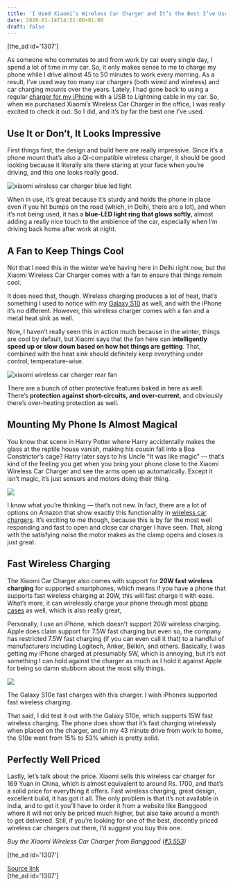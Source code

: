 ```yaml
---
title: 'I Used Xiaomi’s Wireless Car Charger and It’s the Best I’ve Used So Far'
date: 2020-01-14T14:51:00+01:00
draft: false
---
```


\[the\_ad id='1307'\]  
  

  

As someone who commutes to and from work by car every single day, I spend a lot of time in my car. So, it only makes sense to me to charge my phone while I drive almost 45 to 50 minutes to work every morning. As a result, I’ve used way too many car chargers (both wired and wireless) and car charging mounts over the years. Lately, I had gone back to using a regular [charger for my iPhone](https://beebom.com/best-car-chargers-iphone-11-pro-max/) with a USB to Lightning cable in my car. So, when we purchased Xiaomi’s Wireless Car Charger in the office, I was really excited to check it out. So I did, and it’s by far the best one I’ve used.  

Use It or Don’t, It Looks Impressive
------------------------------------

  

First things first, the design and build here are really impressive. Since it’s a phone mount that’s also a Qi-compatible wireless charger, it should be good looking because it literally sits there staring at your face when you’re driving, and this one looks really good.  

![xiaomi wireless car charger blue led light](https://beebom.com/wp-content/uploads/2020/01/xiaomi-wireless-car-charger-blue-led-light.jpg)

When in use, it’s great because it’s sturdy and holds the phone in place even if you hit bumps on the road (which, in Delhi, there are a lot), and when it’s not being used, it has a **blue-LED light ring that glows softly**, almost adding a really nice touch to the ambience of the car, especially when I’m driving back home after work at night.  

A Fan to Keep Things Cool
-------------------------

  

Not that I need this in the winter we’re having here in Delhi right now, but the Xiaomi Wireless Car Charger comes with a fan to ensure that things remain cool.  

It does need that, though. Wireless charging produces a lot of heat, that’s something I used to notice with my [Galaxy S10](https://beebom.com/galaxy-s10-plus-review/) as well, and with the iPhone it’s no different. However, this wireless charger comes with a fan and a metal heat sink as well.  

Now, I haven’t really seen this in action much because in the winter, things are cool by default, but Xiaomi says that the fan here can **intelligently speed up or slow down based on how hot things are getting**. That, combined with the heat sink should definitely keep everything under control, temperature-wise.  

![xiaomi wireless car charger rear fan](https://beebom.com/wp-content/uploads/2020/01/xiaomi-wireless-car-charger-rear-fan.jpg)

There are a bunch of other protective features baked in here as well. There’s **protection against short-circuits, and over-current**, and obviously there’s over-heating protection as well.

  
  

  

Mounting My Phone Is Almost Magical
-----------------------------------

  

You know that scene in Harry Potter where Harry accidentally makes the glass at the reptile house vanish, making his cousin fall into a Boa Constrictor’s cage? Harry later says to his Uncle “It was like magic” — that’s kind of the feeling you get when you bring your phone close to the Xiaomi Wireless Car Charger and see the arms open up automatically. Except it isn’t magic, it’s just sensors and motors doing their thing.  

![](https://media.giphy.com/media/cl3IXwl9LXDQ28LLwE/giphy.gif)

I know what you’re thinking — that’s not new. In fact, there are a lot of options on Amazon that show exactly this functionality in [wireless car chargers](https://beebom.com/best-fast-chargers-iphone-11/). It’s exciting to me though, because this is by far the most well responding and fast to open and close car charger I have seen. That, along with the satisfying noise the motor makes as the clamp opens and closes is just great.  

Fast Wireless Charging
----------------------

  

The Xiaomi Car Charger also comes with support for **20W fast wireless charging** for supported smartphones, which means if you have a phone that supports fast wireless charging at 20W, this will fast charge it with ease. What’s more, it can wirelessly charge your phone through most [phone cases](https://beebom.com/best-iphone-11-pro-cases-covers/) as well, which is also really great,  

Personally, I use an iPhone, which doesn’t support 20W wireless charging. Apple does claim support for 7.5W fast charging but even so, the company has restricted 7.5W fast charging (if you can even call it that) to a handful of manufacturers including Logitech, Anker, Belkin, and others. Basically, I was getting my iPhone charged at presumably 5W, which is annoying, but it’s not something I can hold against the charger as much as I hold it against Apple for being so damn stubborn about the most silly things.  

![](https://beebom.com/wp-content/uploads/2020/01/galaxy-s10e-fast-charging-xiaomi-wireless-charger.jpg)

The Galaxy S10e fast charges with this charger. I wish iPhones supported fast wireless charging.

That said, I did test it out with the Galaxy S10e, which supports 15W fast wireless charging. The phone does show that it’s fast charging wirelessly when placed on the charger, and in my 43 minute drive from work to home, the S10e went from 15% to 53% which is pretty solid.  

Perfectly Well Priced
---------------------

  

Lastly, let’s talk about the price. Xiaomi sells this wireless car charger for 169 Yuan in China, which is almost equivalent to around Rs. 1700, and that’s a solid price for everything it offers. Fast wireless charging, great design, excellent build, it has got it all. The only problem is that it’s not available in India, and to get it you’ll have to order it from a website like Banggood where it will not only be priced much higher, but also take around a month to get delivered. Still, if you’re looking for one of the best, decently priced wireless car chargers out there, I’d suggest you buy this one.  

_Buy the Xiaomi Wireless Car Charger from Banggood ([₹3,553](https://www.banggood.in/custlink/DDGKQ4R70m))_  

  
  
\[the\_ad id='1307'\]  
  
[Source link](https://beebom.com/xiaomi-wireless-car-charger-first-impressions/)  
\[the\_ad id='1307'\]